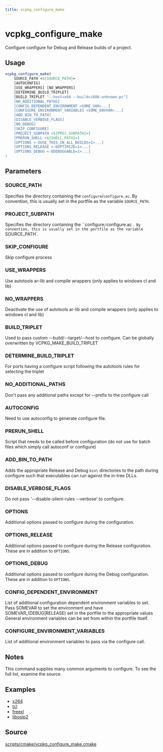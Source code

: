 ```yaml
---
title: vcpkg_configure_make
---
```


# vcpkg_configure_make

Configure configure for Debug and Release builds of a project.

## Usage

```cmake
vcpkg_configure_make(
    SOURCE_PATH <${SOURCE_PATH}>
    [AUTOCONFIG]
    [USE_WRAPPERS] [NO_WRAPPERS]
    [DETERMINE_BUILD_TRIPLET]
    [BUILD_TRIPLET "--host=x64 --build=i686-unknown-pc"]
    [NO_ADDITIONAL_PATHS]
    [CONFIG_DEPENDENT_ENVIRONMENT <SOME_VAR>...]
    [CONFIGURE_ENVIRONMENT_VARIABLES <SOME_ENVVAR>...]
    [ADD_BIN_TO_PATH]
    [DISABLE_VERBOSE_FLAGS]
    [NO_DEBUG]
    [SKIP_CONFIGURE]
    [PROJECT_SUBPATH <${PROJ_SUBPATH}>]
    [PRERUN_SHELL <${SHELL_PATH}>]
    [OPTIONS <-DUSE_THIS_IN_ALL_BUILDS=1>...]
    [OPTIONS_RELEASE <-DOPTIMIZE=1>...]
    [OPTIONS_DEBUG <-DDEBUGGABLE=1>...]
)
```

## Parameters

### SOURCE_PATH

Specifies the directory containing the `configure`/`configure.ac`.
By convention, this is usually set in the portfile as the variable `SOURCE_PATH`.

### PROJECT_SUBPATH

Specifies the directory containing the ``configure`/`configure.ac`.
By convention, this is usually set in the portfile as the variable `SOURCE_PATH`.

### SKIP_CONFIGURE

Skip configure process

### USE_WRAPPERS

Use autotools ar-lib and compile wrappers (only applies to windows cl and lib)

### NO_WRAPPERS

Deactivate the use of autotools ar-lib and compile wrappers (only applies to windows cl and lib)

### BUILD_TRIPLET

Used to pass custom --build/--target/--host to configure. Can be globally overwritten by VCPKG_MAKE_BUILD_TRIPLET

### DETERMINE_BUILD_TRIPLET

For ports having a configure script following the autotools rules for selecting the triplet

### NO_ADDITIONAL_PATHS

Don't pass any additional paths except for --prefix to the configure call

### AUTOCONFIG

Need to use autoconfig to generate configure file.

### PRERUN_SHELL

Script that needs to be called before configuration (do not use for batch files which simply call autoconf or configure)

### ADD_BIN_TO_PATH

Adds the appropriate Release and Debug `bin\` directories to the path during configure such that executables can run against the in-tree DLLs.

### DISABLE_VERBOSE_FLAGS

Do not pass '--disable-silent-rules --verbose' to configure.

### OPTIONS

Additional options passed to configure during the configuration.

### OPTIONS_RELEASE

Additional options passed to configure during the Release configuration. These are in addition to `OPTIONS`.

### OPTIONS_DEBUG

Additional options passed to configure during the Debug configuration. These are in addition to `OPTIONS`.

### CONFIG_DEPENDENT_ENVIRONMENT

List of additional configuration dependent environment variables to set. 
Pass SOMEVAR to set the environment and have SOMEVAR_(DEBUG|RELEASE) set in the portfile to the appropriate values
General environment variables can be set from within the portfile itself. 

### CONFIGURE_ENVIRONMENT_VARIABLES

List of additional environment variables to pass via the configure call. 

## Notes

This command supplies many common arguments to configure. To see the full list, examine the source.

## Examples

- [x264](https://github.com/Microsoft/vcpkg/blob/master/ports/x264/portfile.cmake)
- [tcl](https://github.com/Microsoft/vcpkg/blob/master/ports/tcl/portfile.cmake)
- [freexl](https://github.com/Microsoft/vcpkg/blob/master/ports/freexl/portfile.cmake)
- [libosip2](https://github.com/Microsoft/vcpkg/blob/master/ports/libosip2/portfile.cmake)

## Source

[scripts/cmake/vcpkg\_configure\_make.cmake](https://github.com/Microsoft/vcpkg/blob/master/scripts/cmake/vcpkg_configure_make.cmake)

